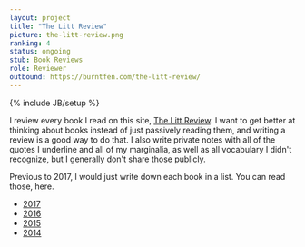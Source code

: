 ```yaml
---
layout: project
title: "The Litt Review"
picture: the-litt-review.png
ranking: 4
status: ongoing
stub: Book Reviews
role: Reviewer
outbound: https://burntfen.com/the-litt-review/
---
```

{% include JB/setup %}

I review every book I read on this site, [The Litt Review](https://burntfen.com/the-litt-review/). I want to get better at thinking about books instead of just passively reading them, and writing a review is a good way to do that. I also write private notes with all of the quotes I underline and all of my marginalia, as well as all vocabulary I didn't recognize, but I generally don't share those publicly.

Previous to 2017, I would just write down each book in a list. You can read those, here.

- [2017](https://www.burntfen.com/books/2017)
- [2016](https://www.burntfen.com/2017-02-08/books-i-read-in-2016)
- [2015](https://www.burntfen.com/2015-12-29/books-i-read-in-2015)
- [2014](https://www.burntfen.com/2015-01-04/books-from-2014)
